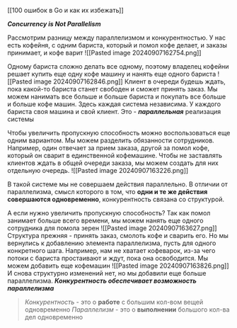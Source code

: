 [[100 ошибок в Go и как их избежать]]

***Concurrency is Not Parallelism***

Рассмотрим разницу между параллелизмом и конкурентностью.
У нас есть кофейня, с одним бариста, который и помол кофе делает, и заказы принимает, и кофе варит
![[Pasted image 20240907162754.png]]

Одному бариста сложно делать все одному, поэтому владелец кофейни решает купить еще одну кофе машину и нанять еще одного бариста
![[Pasted image 20240907162846.png]]
Клиент в очереди будешь ждать, пока какой-то бариста станет свободен и сможет принять заказ. Мы можем нанимать все больше и больше бариста и покупать все больше и больше кофе машин. Здесь каждая система независима. У каждого бариста своя машина и свой клиент. Это - ***параллельная*** реализация системы

Чтобы увеличить пропускную способность можно воспользоваться еще одним вариантом. Мы можем разделить обязанности сотрудников. Например, один отвечает за прием заказа, другой за помол кофе, который он сварит в единственной кофемашине. Чтобы не заставлять клиентов ждать в общей очереди заказа, мы можем создать для них отдельную очередь.
![[Pasted image 20240907163226.png]]

В такой системе мы не совершаем действия параллельно. В отличии от параллелизма, смысл которого в том, что **одни и те же действия совершаются одновременно**, конкурентность связана со структурой.

А если нужно увеличить пропускную способность? Так как помол занимает больше всего времени, мы можем нанять еще одного сотрудника для помола зерен
![[Pasted image 20240907163627.png]]
Структура прежняя - принять заказ, смолоть кофе и сварить его. Но мы вернулись к добавлению элемента параллелизма, пусть для одного конкретного шага. 
Например, нам не хватает кофеварок, из-за чего потоки с бариста простаивают и ждут, пока она освободится. Мы можем добавить еще кофемашин
![[Pasted image 20240907163826.png]]
И снова структурно изменений нет, но мы добавили еще больше параллелизма. 
***Конкурентность обеспечивает возможность параллелизма***

> *Конкурентность* - это о **работе** с большим кол-вом вещей одновременно
> *Параллелизм* - это о **выполнении** большого кол-ва дел одновременно

